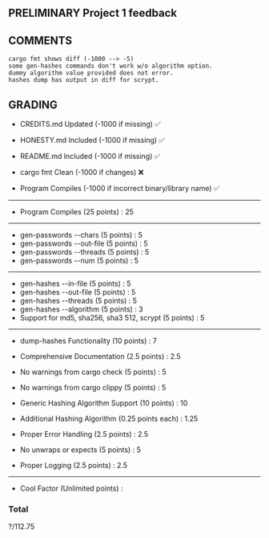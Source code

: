 ## PRELIMINARY Project 1 feedback

## COMMENTS
```
cargo fmt shows diff (-1000 --> -5)
some gen-hashes commands don't work w/o algorithm option.
dummy algorithm value provided does not error.
hashes dump has output in diff for scrypt.
```

## GRADING

* CREDITS.md Updated (-1000 if missing) ✅ 

* HONESTY.md Included (-1000 if missing) ✅ 

* README.md Included (-1000 if missing) ✅ 

* cargo fmt Clean (-1000 if changes) ❌ 

* Program Compiles (-1000 if incorrect binary/library name) ✅ 
___
* Program Compiles (25 points) : 25
___
* gen-passwords --chars (5 points) : 5
* gen-passwords --out-file (5 points) : 5
* gen-passwords --threads (5 points) : 5
* gen-passwords --num (5 points) : 5
___
* gen-hashes --in-file (5 points) : 5
* gen-hashes --out-file (5 points) : 5
* gen-hashes --threads (5 points) : 5
* gen-hashes --algorithm (5 points) : 3
* Support for md5, sha256, sha3 512, scrypt (5 points) : 5
___
* dump-hashes Functionality (10 points) : 7

* Comprehensive Documentation (2.5 points) : 2.5

* No warnings from cargo check (5 points) : 5

* No warnings from cargo clippy (5 points) : 5

* Generic Hashing Algorithm Support (10 points) : 10 

* Additional Hashing Algorithm (0.25 points each) : 1.25

* Proper Error Handling (2.5 points) : 2.5

* No unwraps or expects (5 points) : 5

* Proper Logging (2.5 points) : 2.5
___
* Cool Factor (Unlimited points) : 



### Total

?/112.75
